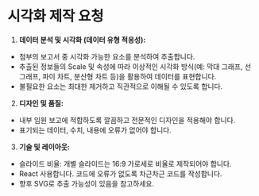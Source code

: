 # 시각화 제작 요청

1. **데이터 분석 및 시각화 (데이터 유형 적응성):**

- 첨부의 보고서 중 시각화 가능한 요소를 분석하여 추출합니다.
- 추출된 정보들의 Scale 및 속성에 따라 이상적인 시각화 방식(예: 막대 그래프, 선 그래프, 파이 차트, 분산형 차트 등)을 활용하여 데이터를 표현합니다.
- 불필요한 요소는 최대한 제거하고 직관적으로 이해될 수 있도록 합니다.

2. **디자인 및 품질:**

- 내부 임원 보고에 적합하도록 깔끔하고 전문적인 디자인을 적용해야 합니다.
- 표기되는 데이터, 수치, 내용에 오류가 없어야 합니다.

3. **기술 및 레이아웃:**

- 슬라이드 비율: 개별 슬라이드는 16:9 가로세로 비율로 제작되어야 합니다.
- React 사용합니다. 코드에 오류가 없도록 차근차근 코드를 작성합니다.
- 향후 SVG로 추출 가능성이 있음을 참고하세요.
